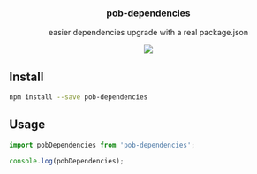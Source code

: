 <h3 align="center">
  pob-dependencies
</h3>

<p align="center">
  easier dependencies upgrade with a real package.json
</p>

<p align="center">
  <a href="https://npmjs.org/package/pob-dependencies"><img src="https://img.shields.io/npm/v/pob-dependencies.svg?style=flat-square"></a>
</p>

## Install

```bash
npm install --save pob-dependencies
```

## Usage

```js
import pobDependencies from 'pob-dependencies';

console.log(pobDependencies);
```
